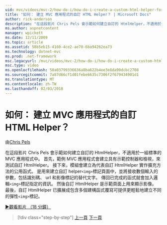```yaml
---
uid: mvc/videos/mvc-2/how-do-i/how-do-i-create-a-custom-html-helper-for-an-mvc-application
title: "如何： 建立 MVC 應用程式的自訂 HTML Helper？ | Microsoft Docs"
author: rick-anderson
description: "在這段影片 Chris Pels 會示範如何建立自訂的 HtmlHelper，不適用於一組標準的 MVC 應用程式中。 第一個範例 MVC 應用程式..."
ms.author: aspnetcontent
manager: wpickett
ms.date: 12/11/2009
ms.topic: article
ms.assetid: 58b5eb15-4160-4ce2-ae70-6ba94262ea73
ms.technology: dotnet-mvc
ms.prod: .net-framework
msc.legacyurl: /mvc/videos/mvc-2/how-do-i/how-do-i-create-a-custom-html-helper-for-an-mvc-application
msc.type: video
ms.openlocfilehash: 50a03799336636a8ba622b4ee3e8da99dcbc2708
ms.sourcegitcommit: 7a87d66cf1d01febe6635c7306f2f679434901d1
ms.translationtype: MT
ms.contentlocale: zh-TW
ms.lasthandoff: 02/03/2018
---
```

<a name="how-do-i-create-a-custom-html-helper-for-an-mvc-application"></a>如何： 建立 MVC 應用程式的自訂 HTML Helper？
====================
由[Chris Pels](https://twitter.com/chrispels)

在這段影片 Chris Pels 會示範如何建立自訂的 HtmlHelper，不適用於一組標準的 MVC 應用程式中。 首先，範例 MVC 應用程式會建立具有示範控制器和檢視，來測試自訂 HtmlHelper。 接下來，模組會建立為代表自訂 HtmlHelper 實作擴充方法的公用函式。 是用來建立自訂 helper`<img>`標記頁面中，並將接收數個輸入的參數，包括識別碼、 url 和影像標記的替代文字。 傳回已完成的函式就會加入邏輯`<img>`標記指定的資訊。 然後自訂 HtmlHelper 是示範頁面上用來顯示影像。 最後，自訂 HtmlHelper 已擴展成包含多個建構函式覆寫可提供更輕鬆地建立不同的彈性`<img>`標記。

[&#9654;觀看影片 （18 分鐘）](https://channel9.msdn.com/Blogs/ASP-NET-Site-Videos/how-do-i-create-a-custom-html-helper-for-an-mvc-application)

>[!div class="step-by-step"]
[上一頁](how-do-i-implement-view-models-to-manage-data-for-aspnet-mvc-views.md)
[下一頁](how-do-i-work-with-model-binders-in-an-mvc-application.md)
